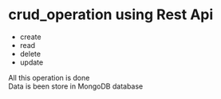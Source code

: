 # crud_operation using Rest Api
- create
- read
- delete
- update

All this operation is done<br>
Data is been store in MongoDB database
